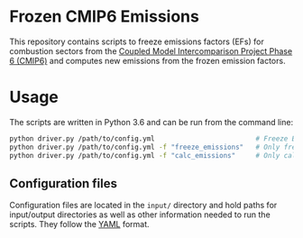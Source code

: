 # Frozen CMIP6 Emissions
This repository contains scripts to freeze emissions factors (EFs) for combustion sectors from the [Coupled Model Intercomparison Project Phase 6 (CMIP6)](https://www.wcrp-climate.org/wgcm-cmip/wgcm-cmip6) and computes new emissions from the frozen emission factors. 

# Usage
The scripts are written in Python 3.6 and can be run from the command line:
```sh
python driver.py /path/to/config.yml                         # Freeze EFs & calculate final frozen emissions
python driver.py /path/to/config.yml -f "freeze_emissions"   # Only freeze emissions factors
python driver.py /path/to/config.yml -f "calc_emissions"     # Only calculate final frozen emissions
```

## Configuration files
Configuration files are located in the `input/` directory and hold paths for input/output directories as well as other information needed to run the scripts. They follow the [YAML](https://yaml.org/) format.

